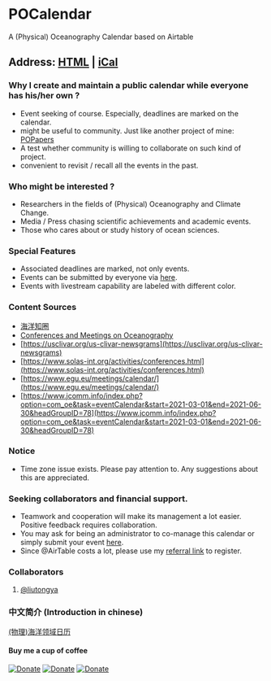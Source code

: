 # POCalendar
A (Physical) Oceanography Calendar based on Airtable

## Address: [HTML](https://airtable.com/shrW68CzYP3ez04I8/tbl4cC2OM65kinAka) | [iCal](https://airtable.com/shrW68CzYP3ez04I8/iCal)

### Why I create and maintain a public calendar while everyone has his/her own ?

- Event seeking of course. Especially, deadlines are marked on the calendar.
- might be useful to community. Just like another project of mine: [POPapers](https://github.com/chouj/popapers)
- A test whether community is willing to collaborate on such kind of project. 
- convenient to revisit / recall all the events in the past.

### Who might be interested ?

- Researchers in the fields of (Physical) Oceanography and Climate Change.
- Media / Press chasing scientific achievements and academic events.
- Those who cares about or study history of ocean sciences.

### Special Features

- Associated deadlines are marked, not only events.
- Events can be submitted by everyone via [here](https://airtable.com/shrIHe7ABy8otiAvA).
- Events with livestream capability are labeled with different color.

### Content Sources

- [海洋知圈](https://mp.sohu.com/profile?xpt=c29odW1wOGh2a2NnQHNvaHUuY29t&_f=index_pagemp_1&spm=smpc.content.author.2.15680372448367pEIA27)
- [Conferences and Meetings on Oceanography](https://www.conference-service.com/conferences/oceanography.html)
- [https://usclivar.org/us-clivar-newsgrams](https://usclivar.org/us-clivar-newsgrams)
- [https://www.solas-int.org/activities/conferences.html](https://www.solas-int.org/activities/conferences.html)
- [https://www.egu.eu/meetings/calendar/](https://www.egu.eu/meetings/calendar/)
- [https://www.jcomm.info/index.php?option=com_oe&task=eventCalendar&start=2021-03-01&end=2021-06-30&headGroupID=78](https://www.jcomm.info/index.php?option=com_oe&task=eventCalendar&start=2021-03-01&end=2021-06-30&headGroupID=78)

### Notice

- Time zone issue exists. Please pay attention to. Any suggestions about this are appreciated.

### Seeking collaborators and financial support.

- Teamwork and cooperation will make its management a lot easier. Positive feedback requires collaboration.
- You may ask for being an administrator to co-manage this calendar or simply submit your event [here](https://airtable.com/shrIHe7ABy8otiAvA).
- Since @AirTable costs a lot, please use my [referral link](https://airtable.com/invite/r/YrVlbTah) to register. 

### Collaborators

1. [@liutongya](https://github.com/liutongya)

### 中文简介 (Introduction in chinese)

[(物理)海洋领域日历](https://xuchi.name/calendar-for-oceanographer/)

#### Buy me a cup of coffee

[![Donate](https://img.shields.io/badge/Donate-PayPal-green.svg)](https://www.paypal.me/Mesoscale)
[![Donate](https://img.shields.io/badge/Donate-WeChat-brightgreen.svg)](https://github.com/chouj/donate-page/blob/master/simple/images/WeChatQR.jpg?raw=true)
[![Donate](https://img.shields.io/badge/Donate-AliPay-blue.svg)](https://github.com/chouj/donate-page/blob/master/simple/images/AlipayQR.jpg?raw=true)
